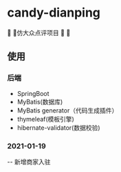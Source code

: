 # candy-dianping
:rainbow: :rainbow:仿大众点评项目 :rainbow: :rainbow:

## 使用

### 后端
- SpringBoot
- MyBatis(数据库)
- MyBatis generator（代码生成插件）
- thymeleaf(模板引擎)
- hibernate-validator(数据校验)

### 2021-01-19
-- 新增商家入驻

